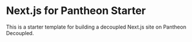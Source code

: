 # Next.js for Pantheon Starter

This is a starter template for building a decoupled Next.js site on Pantheon Decoupled.
